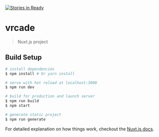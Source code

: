 [![Stories in Ready](https://badge.waffle.io/niksbrovs/vrcade.png?label=ready&title=Ready)](https://waffle.io/niksbrovs/vrcade?utm_source=badge)
# vrcade

> Nuxt.js project

## Build Setup

``` bash
# install dependencies
$ npm install # Or yarn install

# serve with hot reload at localhost:3000
$ npm run dev

# build for production and launch server
$ npm run build
$ npm start

# generate static project
$ npm run generate
```

For detailed explanation on how things work, checkout the [Nuxt.js docs](https://github.com/nuxt/nuxt.js).
